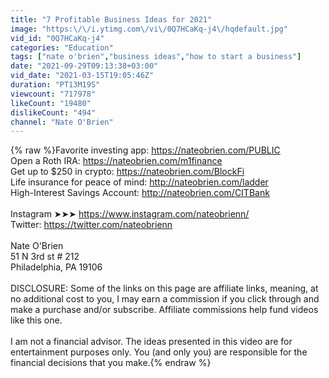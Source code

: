 ```yaml
---
title: "7 Profitable Business Ideas for 2021"
image: "https:\/\/i.ytimg.com\/vi\/0Q7HCaKq-j4\/hqdefault.jpg"
vid_id: "0Q7HCaKq-j4"
categories: "Education"
tags: ["nate o'brien","business ideas","how to start a business"]
date: "2021-09-29T09:13:38+03:00"
vid_date: "2021-03-15T19:05:46Z"
duration: "PT13M19S"
viewcount: "717978"
likeCount: "19480"
dislikeCount: "494"
channel: "Nate O'Brien"
---
```

{% raw %}Favorite investing app: <a rel="nofollow" target="blank" href="https://nateobrien.com/PUBLIC">https://nateobrien.com/PUBLIC</a><br />Open a Roth IRA: <a rel="nofollow" target="blank" href="https://nateobrien.com/m1finance">https://nateobrien.com/m1finance</a><br />Get up to $250 in crypto: <a rel="nofollow" target="blank" href="https://nateobrien.com/BlockFi">https://nateobrien.com/BlockFi</a><br />Life insurance for peace of mind: <a rel="nofollow" target="blank" href="http://nateobrien.com/ladder">http://nateobrien.com/ladder</a> <br />High-Interest Savings Account: <a rel="nofollow" target="blank" href="http://nateobrien.com/CITBank">http://nateobrien.com/CITBank</a>  <br /><br />Instagram ➤➤➤ <a rel="nofollow" target="blank" href="https://www.instagram.com/nateobrienn/">https://www.instagram.com/nateobrienn/</a>  <br />Twitter: <a rel="nofollow" target="blank" href="https://twitter.com/nateobrienn">https://twitter.com/nateobrienn</a><br /><br />Nate O'Brien<br />51 N 3rd st # 212 <br />Philadelphia, PA 19106<br /><br />DISCLOSURE: Some of the links on this page are affiliate links, meaning, at no additional cost to you, I may earn a commission if you click through and make a purchase and/or subscribe. Affiliate commissions help fund videos like this one.<br /><br />I am not a financial advisor. The ideas presented in this video are for entertainment purposes only. You (and only you) are responsible for the financial decisions that you make.{% endraw %}
